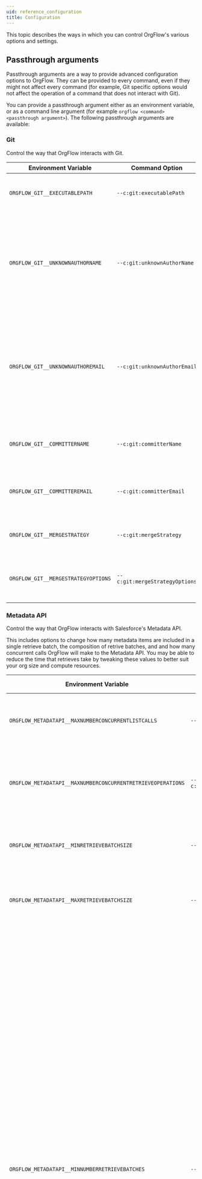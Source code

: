 ```yaml
---
uid: reference_configuration
title: Configuration
---
```


This topic describes the ways in which you can control OrgFlow's various options and settings.

## Passthrough arguments

Passthrough arguments are a way to provide advanced configuration options to OrgFlow. They can be provided to every command, even if they might not affect every command (for example, Git specific options would not affect the operation of a command that does not interact with Git).

You can provide a passthrough argument either as an environment variable, or as a command line argument (for example `orgflow <command> <passthrough argument>`). The following passthrough arguments are available:

### Git

Control the way that OrgFlow interacts with Git.

| Environment Variable                | Command Option                 | Description                                                                                                                          | Default Value              |
| ----------------------------------- | ------------------------------ | ------------------------------------------------------------------------------------------------------------------------------------ | -------------------------- |
| `ORGFLOW_GIT__EXECUTABLEPATH`       | `--c:git:executablePath`       | The location of the Git executable on disk.                                                                                          | `git`                      |
| `ORGFLOW_GIT__UNKNOWNAUTHORNAME`    | `--c:git:unknownAuthorName`    | The name to use in the commit signature for changes where OrgFlow is unable to determine the author (for example, deletes).          | `Unknown Author`           |
| `ORGFLOW_GIT__UNKNOWNAUTHOREMAIL`   | `--c:git:unknownAuthorEmail`   | The email address to use in the commit signature for changes where OrgFlow is unable to determine the author (for example, deletes). | `unknownauthor@orgflow.io` |
| `ORGFLOW_GIT__COMMITTERNAME`        | `--c:git:committerName`        | The name to use in the committer's commit signature.                                                                                 | `OrgFlow`                  |
| `ORGFLOW_GIT__COMMITTEREMAIL`       | `--c:git:committerEmail`       | The email address to use in the committer's commit signature.                                                                        | `orgflow@orgflow.io`       |
| `ORGFLOW_GIT__MERGESTRATEGY`        | `--c:git:mergeStrategy`        | The [merge strategy option](https://git-scm.com/docs/git-merge#Documentation/git-merge.txt--sltstrategygt) passed to Git.            | `recursive`                |
| `ORGFLOW_GIT__MERGESTRATEGYOPTIONS` | `--c:git:mergeStrategyOptions` | The [merge strategy specific options](https://git-scm.com/docs/git-merge#Documentation/git-merge.txt--Xltoptiongt) passed to Git.    | `diff-algorithm=patience`  |

### Metadata API

Control the way that OrgFlow interacts with Salesforce's Metadata API.

This includes options to change how many metadata items are included in a single retrieve batch, the composition of retrive batches, and and how many concurrent calls OrgFlow will make to the Metadata API. You may be able to reduce the time that retrieves take by tweaking these values to better suit your org size and compute resources.

| Environment Variable                                        | Command Option                                          | Description                                                                                                                                                                                                                                                                                                                                                                                                                                                                                                                                                                                                                                                                                                                                                                                                                                                                                                                      | Default Value |
| ----------------------------------------------------------- | ------------------------------------------------------- | -------------------------------------------------------------------------------------------------------------------------------------------------------------------------------------------------------------------------------------------------------------------------------------------------------------------------------------------------------------------------------------------------------------------------------------------------------------------------------------------------------------------------------------------------------------------------------------------------------------------------------------------------------------------------------------------------------------------------------------------------------------------------------------------------------------------------------------------------------------------------------------------------------------------------------- | ------------- |
| `ORGFLOW_METADATAPI__MAXNUMBERCONCURRENTLISTCALLS`          | `--c:metadataapi:maxnumberconcurrentlistcalls`          | The maximum number of concurrent API calls to Salesforce's metadata list API endpoint.                                                                                                                                                                                                                                                                                                                                                                                                                                                                                                                                                                                                                                                                                                                                                                                                                                           | `8`           |
| `ORGFLOW_METADATAPI__MAXNUMBERCONCURRENTRETRIEVEOPERATIONS` | `--c:metadataapi:maxnumberconcurrentretrieveoperations` | The maximum number of retrieve batches to be concurrently retrieved from Salesforce's metadata retrieve API.                                                                                                                                                                                                                                                                                                                                                                                                                                                                                                                                                                                                                                                                                                                                                                                                                     | `16`          |
| `ORGFLOW_METADATAPI__MINRETRIEVEBATCHSIZE`                  | `--c:metadataapi:minretrievebatchsize`                  | The minimum number of metadata items that OrgFlow should aim to include in each retrieve batch.                                                                                                                                                                                                                                                                                                                                                                                                                                                                                                                                                                                                                                                                                                                                                                                                                                  | `200`         |
| `ORGFLOW_METADATAPI__MAXRETRIEVEBATCHSIZE`                  | `--c:metadataapi:maxretrievebatchsize`                  | The maximum number of metadata items that OrgFlow should aim to include in each retrieve batch.                                                                                                                                                                                                                                                                                                                                                                                                                                                                                                                                                                                                                                                                                                                                                                                                                                  | `1000`        |
| `ORGFLOW_METADATAPI__MINNUMBERRETRIEVEBATCHES`              | `--c:metadataapi:minnumberretrievebatches`              | The minimum number of retrieve batches that OrgFlow should aim to create. This value does not impact the minimum number of metadata items that OrgFlow should aim to include in each retrieve batch, but it can impact the maximum number of metadata items that OrgFlow should aim to include in each retrieve batch. For example, if there aren't enough metadata items to fill each batch, OrgFlow will lower the maximum number of metadata items in each batch in order to try and hit the minimum number of retrieve batches target. However, if there aren't enough metadata items to hit the minimum number of retrieve batches target, then OrgFlow will favor reducing the number of batches that it creates as opposed to lowering the minimum number of metadata items that OrgFlow should aim to include in each retrieve batch.                                                                                    | `16`          |
| `ORGFLOW_METADATAPI__MAXDEPENDENTSBATCHUTILIZATIONPERCENT`  | `--c:metadataapi:maxdependentsbatchutilizationpercent`  | Metadata items such as Profiles (which depend on CustomObjects, CustomTabs, and ApexClasses among others) and Translations (which depend on CustomLabels, CustomTabs, and QuickActions among others) can be included in more than one batch because they need to be retrieved in that same batches as their dependencies. This value aims to reduce the duplication of these items between batches by increasing the maximum number of metadata items that OrgFlow should aim to include in each retrieve batch if the number of dependent items is too large compared to their dependencies. For example: if the target retrieve batch size is 1,000 items, a batch contains 600 Profiles, and this value is set to 50%, then OrgFlow will add more items to the retrieve batch to in order to ensure that the retrieve batch is made up of no more than 50% Profiles (i.e. OrgFlow will aim to put 1,200 items in this batch). | `50`          |

### Metadata Archives

| Environment Variable                              | Command Option                                | Description                                                                       | Default Value |
| ------------------------------------------------- | --------------------------------------------- | --------------------------------------------------------------------------------- | ------------- |
| `ORGFLOW_METADATARCHIVE__DISALLOWCASEONLYRENAMES` | `--c:metadataarchive:disallowcaseonlyrenames` | Whether or not OrgFlow will allow case-ony renames of metadata files<sup>1</sup>. | `true`        |

#### Notes

<sup>1</sup> OrgFlow disallows this by default because case-only renames can confuse Git on a case-insensitive file system. If you encounter this situation (and OrgFlow is configured to disallow it) then OrgFlow will error with a message like `Cannot apply archive changes: The file '[...]' has changed in case only (to '[...]]')`.
